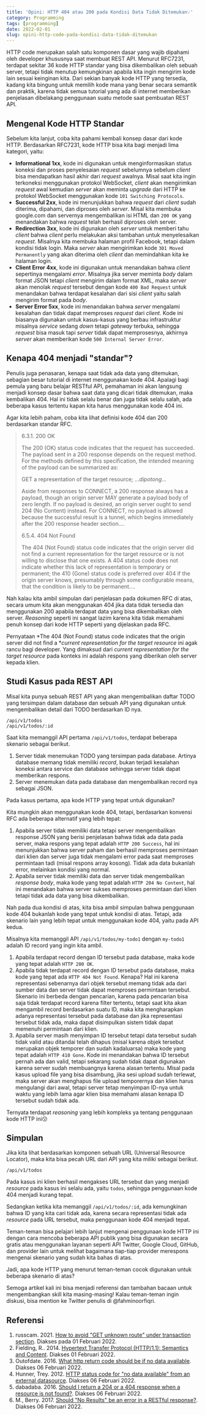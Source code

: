 ```yaml
---
title: 'Opini: HTTP 404 atau 200 pada Kondisi Data Tidak Ditemukan💡'
category: Programming
tags: [programming]
date: 2022-02-01
slug: opini-http-code-pada-kondisi-data-tidak-ditemukan
---
```


HTTP code merupakan salah satu komponen dasar yang wajib dipahami oleh developer khususnya saat membuat REST API.
Menurut RFC7231, terdapat sekitar 36 kode HTTP standar yang bisa dikembalikan oleh sebuah server, tetapi tidak menutup
kemungkinan apabila kita ingin mengirim kode lain sesuai keinginan kita. Dari sekian banyak kode HTTP yang tersedia,
kadang kita bingung untuk memilih kode mana yang benar secara semantik dan praktik, karena tidak semua tutorial yang ada
di internet memberikan penjelasan dibelakang penggunaan suatu metode saat pembuatan REST API.

## Mengenal Kode HTTP Standar

Sebelum kita lanjut, coba kita pahami kembali konsep dasar dari kode HTTP. Berdasarkan RFC7231, kode HTTP bisa kita bagi
menjadi lima kategori, yaitu:

- **Informational 1xx**, kode ini digunakan untuk menginformasikan status koneksi dan proses penyelesaian *request*
  sebelumnya sebelum *client* bisa mendapatkan hasil akhir dari *request* awalnya. Misal saat kita ingin terkoneksi
  menggunakan protokol WebSocket, *client* akan mengirimkan *request* awal kemudian *server* akan meminta *upgrade* dari
  HTTP ke protokol WebSocket menggunakan kode `101 Switching Protocols`.
- **Successful 2xx**, kode ini menunjukkan bahwa *request* dari *client* sudah diterima, dipahami, dan diproses oleh
  *server*. Misal kita membuka google.com dan servernya mengembalikan isi HTML dan `200 OK` yang menandakan bahwa
  *request* telah berhasil diproses oleh server.
- **Redirection 3xx**, kode ini digunakan oleh *server* untuk memberi tahu *client* bahwa *client* perlu melakukan aksi
  tambahan untuk menyelesaikan *request*. Misalnya kita membuka halaman profil Facebook, tetapi dalam kondisi tidak
  login. Maka *server* akan mengirimkan kode `301 Moved Permanently` yang akan diterima oleh *client* dan memindahkan
  kita ke halaman login.
- **Client Error 4xx**, kode ini digunakan untuk menandakan bahwa *client* sepertinya mengalami *error*. Misalnya jika
  server meminta *body* dalam format JSON tetapi *client* mengirim dalam format XML, maka *server* akan menolak
  *request* tersebut dengan kode `400 Bad Request` untuk menandakan bahwa terdapat kesalahan dari sisi *client* yaitu
  salah mengirim format pada *body*.
- **Server Error 5xx**, kode ini menandakan bahwa *server* mengalami kesalahan dan tidak dapat memproses *request* dari
  *client*. Kode ini biasanya digunakan untuk kasus-kasus yang berbau infrastruktur misalnya *service* sedang *down*
  tetapi *gateway* terbuka, sehingga *request* bisa masuk tapi *server* tidak dapat memprosesnya, akhirnya *server* akan
  memberikan kode `500 Internal Server Error`.

## Kenapa 404 menjadi "standar"?

Penulis juga penasaran, kenapa saat tidak ada data yang ditemukan, sebagian besar tutorial di internet menggunakan
kode 404. Apalagi bagi pemula yang baru belajar RESTful API, pemahaman ini akan langsung menjadi konsep dasar bahwa saat
data yang dicari tidak ditemukan, maka kembalikan 404. Hal ini tidak selalu benar dan juga tidak selalu salah, ada
beberapa kasus tertentu kapan kita harus menggunakan kode 404 ini.

Agar kita lebih paham, coba kita lihat definisi kode 404 dan 200 berdasarkan standar RFC.

> 6.3.1. 200 OK
>
> The 200 (OK) status code indicates that the request has succeeded. The payload sent in a 200 response depends on the
> request method. For the methods defined by this specification, the intended meaning of the payload can be summarized
> as:
>
> GET a representation of the target resource; ...*dipotong*...
>
> Aside from responses to CONNECT, a 200 response always has a payload, though an origin server MAY generate a payload
> body of zero length. If no payload is desired, an origin server ought to send 204 (No Content) instead. For CONNECT,
> no payload is allowed because the successful result is a tunnel, which begins immediately after the 200 response
> header section....
>
> 6.5.4. 404 Not Found
>
> The 404 (Not Found) status code indicates that the origin server did not find a current representation for the target
> resource or is not willing to disclose that one exists. A 404 status code does not indicate whether this lack of
> representation is temporary or permanent; the 410 (Gone) status code is preferred over 404 if the origin server knows,
> presumably through some configurable means, that the condition is likely to be permanent....

Nah kalau kita ambil simpulan dari penjelasan pada dokumen RFC di atas, secara umum kita akan menggunakan 404 jika data
tidak tersedia dan menggunakan 200 apabila terdapat data yang bisa dikembalikan oleh server. *Reasoning* seperti ini
sangat lazim karena kita tidak memahami penuh konsep dari kode HTTP seperti yang dijelaskan pada RFC.

Pernyataan *The 404 (Not Found) status code indicates that the origin server did not find a **current representation
for the target resource* ini agak rancu bagi developer. Yang dimaksud dari *current representation for the target
resource* pada konteks ini adalah respons yang diberikan oleh server kepada klien.

## Studi Kasus pada REST API

Misal kita punya sebuah REST API yang akan mengembalikan daftar TODO yang tersimpan dalam database dan sebuah API yang
digunakan untuk mengembalikan detail dari TODO berdasarkan ID nya.

```text
/api/v1/todos
/api/v1/todos/:id
```

Saat kita memanggil API pertama `/api/v1/todos`, terdapat beberapa skenario sebagai berikut.

1. Server tidak menemukan TODO yang tersimpan pada database. Artinya database memang tidak memiliki *record*, bukan
   terjadi kesalahan koneksi antara service dan database sehingga server tidak dapat memberikan respons.
2. Server menemukan data pada database dan mengembalikan record nya sebagai JSON.

Pada kasus pertama, apa kode HTTP yang tepat untuk digunakan?

Kita mungkin akan menggunakan kode 404, tetapi, berdasarkan konvensi RFC ada beberapa alternatif yang lebih tepat:

1. Apabila server tidak memiliki data tetapi server mengembalikan response JSON yang berisi penjelasan bahwa tidak ada
   data pada server, maka respons yang tepat adalah `HTTP 200 Success`, hal ini menunjukkan bahwa server paham dan
   berhasil memproses permintaan dari klien dan server juga tidak mengalami error pada saat memproses permintaan tadi
   (misal respons array kosong). Tidak ada data bukanlah error, melainkan kondisi yang normal.
2. Apabila server tidak memiliki data dan server tidak mengembalikan *response body*, maka kode yang tepat adalah
   `HTTP 204 No Content`, hal ini menandakan bahwa server sukses memproses permintaan dari klien tetapi tidak ada data
   yang bisa dikembalikan.

Nah pada dua kondisi di atas, kita bisa ambil simpulan bahwa penggunaan kode 404 bukanlah kode yang tepat untuk kondisi
di atas. Tetapi, ada skenario lain yang lebih tepat untuk menggunakan kode 404, yaitu pada API kedua.

Misalnya kita memanggil API `/api/v1/todos/my-todo1` dengan `my-todo1` adalah ID record yang ingin kita ambil.

1. Apabila terdapat record dengan ID tersebut pada database, maka kode yang tepat adalah `HTTP 200 OK`.
2. Apabila tidak terdapat record dengan ID tersebut pada database, maka kode yang tepat ada `HTTP 404 Not Found`.
   Kenapa? Hal ini karena representasi sebenarnya dari objek tersebut memang tidak ada dari sumber data dan server tidak
   dapat memproses permintaan tersebut. Skenario ini berbeda dengan pencarian, karena pada pencarian bisa saja tidak
   terdapat record karena filter tertentu, tetapi saat kita akan mengambil record berdasarkan suatu ID, maka kita
   mengharapkan adanya representasi tersebut pada database dan jika representasi tersebut tidak ada, maka dapat
   disimpulkan sistem tidak dapat memenuhi permintaan dari klien.
3. Apabila server masih menyimpan ID tersebut tetapi data tersebut sudah tidak valid atau ditandai telah dihapus (misal
   karena objek tersebut merupakan objek temporer dan sudah kadaluarsa) maka kode yang tepat adalah `HTTP 410 Gone`.
   Kode ini menandakan bahwa ID tersebut pernah ada dan valid, tetapi sekarang sudah tidak dapat digunakan karena server
   sudah membuangnya karena alasan tertentu. Misal pada kasus upload file yang bisa disambung, jika sesi upload sudah
   terlewat, maka server akan menghapus file upload temporernya dan klien harus mengulangi dari awal, tetapi server
   tetap menyimpan ID-nya untuk waktu yang lebih lama agar klien bisa memahami alasan kenapa ID tersebut sudah tidak
   ada.

Ternyata terdapat *reasoning* yang lebih kompleks ya tentang penggunaan kode HTTP ini😗

## Simpulan

Jika kita lihat berdasarkan komponen sebuah URL (Universal Resource Locator), maka kita bisa pecah URL dari API yang
kita miliki sebagai berikut.

`/api/v1/todos`

Pada kasus ini klien berhasil mengakses URL tersebut dan yang menjadi *resource* pada kasus ini selalu ada, yaitu
`todos`, sehingga penggunaan kode 404 menjadi kurang tepat.

Sedangkan ketika kita memanggil `/api/v1/todos/:id`, ada kemungkinan bahwa ID yang kita cari tidak ada, karena secara
representasi tidak ada *resource* pada URL tersebut, maka penggunaan kode 404 menjadi tepat.

Teman-teman bisa pelajari lebih lanjut mengenai penggunaan kode HTTP ini dengan cara mencoba beberapa API publik yang
bisa digunakan secara gratis atau menggunakan layanan seperti API Twitter, Google Cloud, GitHub, dan provider lain untuk
melihat bagaimana tiap-tiap provider merespons mengenai skenario yang sudah kita bahas di atas.

Jadi, apa kode HTTP yang menurut teman-teman cocok digunakan untuk beberapa skenario di atas?

Semoga artikel kali ini bisa menjadi referensi dan tambahan bacaan untuk mengembangkan skill kita masing-masing! Kalau
teman-teman ingin diskusi, bisa mention ke Twitter penulis di @fahminoorfiqri.

## Referensi

1. russcam. 2021.
   [How to avoid "GET unknown route" under transaction section](https://github.com/elastic/apm-agent-dotnet/issues/1261#issuecomment-822907709).
   Diakses pada 01 Februari 2022.
2. Fielding, R.. 2014.
   [Hypertext Transfer Protocol (HTTP/1.1): Semantics and Content](https://datatracker.ietf.org/doc/html/rfc7231).
   Diakses 01 Februari 2022.
3. Outofdate. 2016.
   [What http return code should be if no data available](https://stackoverflow.com/a/38659868/5561144). Diakses 06
   Februari 2022.
4. Hunner, Trey. 2012.
   [HTTP status code for "no data available" from an external datasource](https://stackoverflow.com/a/9595184/5561144).
   Diakses 06 Februari 2022.
5. dabadaba. 2016.
   [Should I return a 204 or a 404 response when a resource is not found?](https://softwareengineering.stackexchange.com/a/322953/219528).
   Diakses 06 Februari 2022.
6. M., Berry. 2017.
   [Should "No Results" be an error in a RESTful response?](https://softwareengineering.stackexchange.com/a/358245/219528).
   Diakses 06 Februari 2022.
